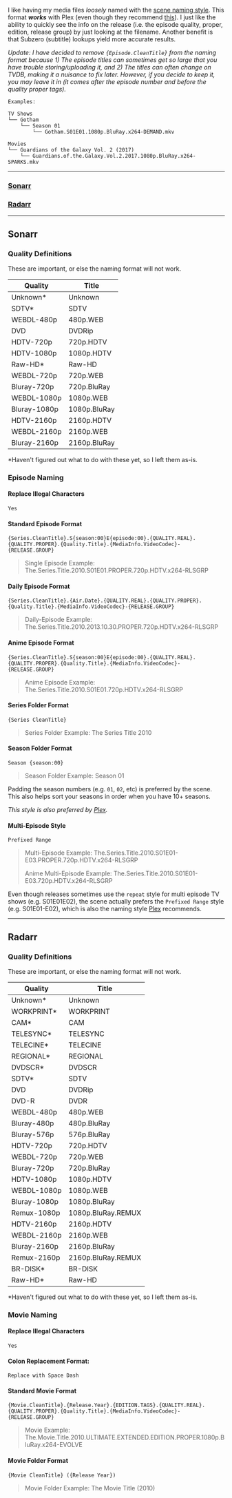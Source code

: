 I like having my media files _loosely_ named with the [scene naming style](https://scenerules.org/). This format _**works**_ with Plex (even though they recommend [this](https://support.plex.tv/hc/en-us/articles/200220687-Naming-Series-Season-Based-TV-Shows)). I just like the ability to quickly see the info on the release (i.e. the episode quality, proper, edition, release group) by just looking at the filename. Another benefit is that Subzero (subtitle) lookups yield more accurate results. 

_Update: I have decided to remove `{Episode.CleanTitle}` from the naming format because 1) The episode titles can sometimes get so large that you have trouble storing/uploading it, and 2) The titles can often change on TVDB, making it a nuisance to fix later. However, if you decide to keep it, you may leave it in (it comes after the episode number and before the quality proper tags)._

```
Examples:

TV Shows
└── Gotham
    └── Season 01
        └── Gotham.S01E01.1080p.BluRay.x264-DEMAND.mkv

Movies
└── Guardians of the Galaxy Vol. 2 (2017)
    └── Guardians.of.the.Galaxy.Vol.2.2017.1080p.BluRay.x264-SPARKS.mkv

```
---


### [Sonarr](#sonarr-1)
### [Radarr](#radarr-1)

---


## Sonarr


### Quality Definitions

These are important, or else the naming format will not work. 

| Quality      | Title        |
| ------------ | ------------ |
| Unknown*     | Unknown      |
| SDTV*        | SDTV         |
| WEBDL-480p   | 480p.WEB     |
| DVD          | DVDRip       |
| HDTV-720p    | 720p.HDTV    |
| HDTV-1080p   | 1080p.HDTV   |
| Raw-HD*      | Raw-HD       |
| WEBDL-720p   | 720p.WEB     |
| Bluray-720p  | 720p.BluRay  |
| WEBDL-1080p  | 1080p.WEB    |
| Bluray-1080p | 1080p.BluRay |
| HDTV-2160p   | 2160p.HDTV   |
| WEBDL-2160p  | 2160p.WEB    |
| Bluray-2160p | 2160p.BluRay | 

\*Haven't figured out what to do with these yet, so I left them as-is.


### Episode Naming

#### Replace Illegal Characters 
```
Yes
```

#### Standard Episode Format


```
{Series.CleanTitle}.S{season:00}E{episode:00}.{QUALITY.REAL}.{QUALITY.PROPER}.{Quality.Title}.{MediaInfo.VideoCodec}-{RELEASE.GROUP}
```

> Single Episode Example: The.Series.Title.2010.S01E01.PROPER.720p.HDTV.x264-RLSGRP


#### Daily Episode Format
```
{Series.CleanTitle}.{Air.Date}.{QUALITY.REAL}.{QUALITY.PROPER}.{Quality.Title}.{MediaInfo.VideoCodec}-{RELEASE.GROUP}
```

> Daily-Episode Example: The.Series.Title.2010.2013.10.30.PROPER.720p.HDTV.x264-RLSGRP

#### Anime Episode Format
```
{Series.CleanTitle}.S{season:00}E{episode:00}.{QUALITY.REAL}.{QUALITY.PROPER}.{Quality.Title}.{MediaInfo.VideoCodec}-{RELEASE.GROUP}
```

> Anime Episode Example: The.Series.Title.2010.S01E01.720p.HDTV.x264-RLSGRP

#### Series Folder Format
```
{Series CleanTitle}
```

> Series Folder Example: The Series Title 2010

#### Season Folder Format
```
Season {season:00}
```

> Season Folder Example: Season 01

Padding the season numbers (e.g. `01`, `02`, etc) is preferred by the scene. This also helps sort your seasons in order when you have 10+ seasons.

_This style is also preferred by [Plex](https://support.plex.tv/hc/en-us/articles/200220687-Naming-Series-Season-Based-TV-Shows)._

#### Multi-Episode Style
```
Prefixed Range
```

>Multi-Episode Example: The.Series.Title.2010.S01E01-E03.PROPER.720p.HDTV.x264-RLSGRP
>
>Anime Multi-Episode Example: The.Series.Title.2010.S01E01-E03.720p.HDTV.x264-RLSGRP

Even though releases sometimes use the `repeat` style for multi episode TV shows (e.g. S01E01E02), the scene actually prefers the `Prefixed Range` style (e.g. S01E01-E02), which is also the naming style [Plex](https://support.plex.tv/hc/en-us/articles/200220687-Naming-Series-Season-Based-TV-Shows) recommends.







***


## Radarr


### Quality Definitions

These are important, or else the naming format will not work. 


| Quality      | Title              |
| ------------ | ------------------ |
| Unknown*     | Unknown            |
| WORKPRINT*   | WORKPRINT          |
| CAM*         | CAM                |
| TELESYNC*    | TELESYNC           |
| TELECINE*    | TELECINE           |
| REGIONAL*    | REGIONAL           |
| DVDSCR*      | DVDSCR             |
| SDTV*        | SDTV               |
| DVD          | DVDRip             |
| DVD-R        | DVDR               |
| WEBDL-480p   | 480p.WEB           |
| Bluray-480p  | 480p.BluRay        |
| Bluray-576p  | 576p.BluRay        |
| HDTV-720p    | 720p.HDTV          |
| WEBDL-720p   | 720p.WEB           |
| Bluray-720p  | 720p.BluRay        |
| HDTV-1080p   | 1080p.HDTV         |
| WEBDL-1080p  | 1080p.WEB          |
| Bluray-1080p | 1080p.BluRay       |
| Remux-1080p  | 1080p.BluRay.REMUX |
| HDTV-2160p   | 2160p.HDTV         |
| WEBDL-2160p  | 2160p.WEB          |
| Bluray-2160p | 2160p.BluRay       |
| Remux-2160p  | 2160p.BluRay.REMUX |
| BR-DISK*     | BR-DISK            |
| Raw-HD*      | Raw-HD             |


\*Haven't figured out what to do with these yet, so I left them as-is.



### Movie Naming

#### Replace Illegal Characters 
```
Yes
```

#### Colon Replacement Format: 
```
Replace with Space Dash
```

#### Standard Movie Format
```
{Movie.CleanTitle}.{Release.Year}.{EDITION.TAGS}.{QUALITY.REAL}.{QUALITY.PROPER}.{Quality.Title}.{MediaInfo.VideoCodec}-{RELEASE.GROUP}
```

>Movie Example: The.Movie.Title.2010.ULTIMATE.EXTENDED.EDITION.PROPER.1080p.BluRay.x264-EVOLVE


#### Movie Folder Format
```
{Movie CleanTitle} ({Release Year})
```

>Movie Folder Example: The Movie Title (2010)
